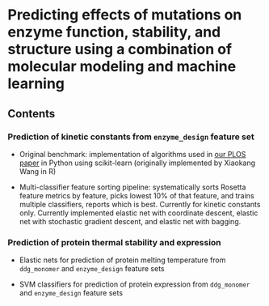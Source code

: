 # Predicting effects of mutations on enzyme function, stability, and structure using a combination of molecular modeling and machine learning 

## Contents 

### Prediction of kinetic constants from `enzyme_design` feature set

+ Original benchmark: implementation of algorithms used in [our PLOS paper](http://journals.plos.org/plosone/article?id=10.1371%2Fjournal.pone.0147596) in Python using scikit-learn (originally implemented by Xiaokang Wang in R)

+ Multi-classifier feature sorting pipeline: systematically sorts Rosetta feature metrics by feature, picks lowest 10% of that feature, and trains multiple classifiers, reports which is best. Currently for kinetic constants only. Currently implemented elastic net with coordinate descent, elastic net with stochastic gradient descent, and elastic net with bagging. 

### Prediction of protein thermal stability and expression 

+ Elastic nets for prediction of protein melting temperature from `ddg_monomer` and `enzyme_design` feature sets 

+ SVM classifiers for prediction of protein expression from `ddg_monomer` and `enzyme_design` feature sets 
